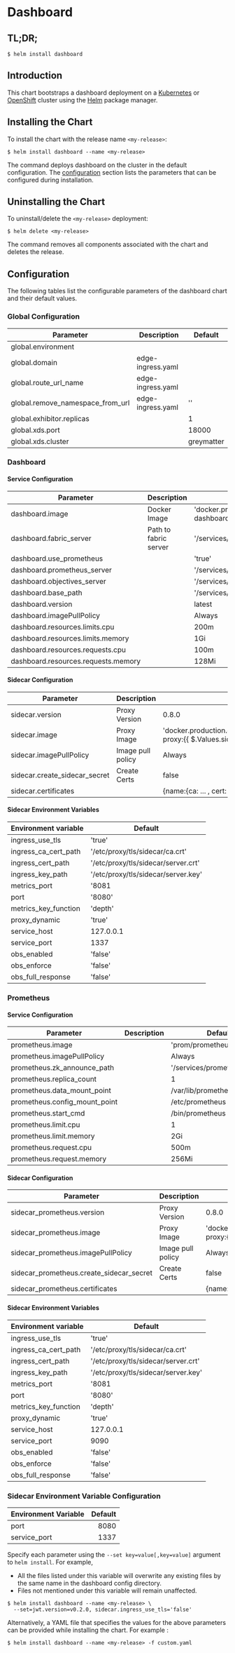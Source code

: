 # Dashboard

## TL;DR;

```console
$ helm install dashboard
```

## Introduction

This chart bootstraps a dashboard deployment on a [Kubernetes](http://kubernetes.io) or [OpenShift](https://www.openshift.com/) cluster using the [Helm](https://helm.sh) package manager.

## Installing the Chart

To install the chart with the release name `<my-release>`:

```console
$ helm install dashboard --name <my-release>
```

The command deploys dashboard on the cluster in the default configuration. The [configuration](#configuration) section lists the parameters that can be configured during installation.

## Uninstalling the Chart

To uninstall/delete the `<my-release>` deployment:

```console
$ helm delete <my-release>
```

The command removes all components associated with the chart and deletes the release.

## Configuration

The following tables list the configurable parameters of the dashboard chart and their default values.

### Global Configuration

| Parameter                        | Description       | Default    |
| -------------------------------- | ----------------- | ---------- |
| global.environment               |                   |            |
| global.domain                    | edge-ingress.yaml |            |
| global.route_url_name            | edge-ingress.yaml |            |
| global.remove_namespace_from_url | edge-ingress.yaml | ''         |
| global.exhibitor.replicas        |                   | 1          |
| global.xds.port                  |                   | 18000      |
| global.xds.cluster               |                   | greymatter |

### Dashboard

#### Service Configuration

| Parameter                           | Description           | Default                                                            |
| ----------------------------------- | --------------------- | ------------------------------------------------------------------ |
| dashboard.image                     | Docker Image          | 'docker.production.deciphernow.com/deciphernow/gm-dashboard:2.5.0' |
| dashboard.fabric_server             | Path to fabric server | '/services/catalog/0.3.6/'                                         |
| dashboard.use_prometheus            |                       | 'true'                                                             |
| dashboard.prometheus_server         |                       | '/services/prometheus/2.7.1/api/v1/'                               |
| dashboard.objectives_server         |                       | '/services/slo/0.4.0/'                                             |
| dashboard.base_path                 |                       | '/services/dashboard/latest'                                       |
| dashboard.version                   |                       | latest                                                             |
| dashboard.imagePullPolicy           |                       | Always                                                             |
| dashboard.resources.limits.cpu      |                       | 200m                                                               |
| dashboard.resources.limits.memory   |                       | 1Gi                                                                |
| dashboard.resources.requests.cpu    |                       | 100m                                                               |
| dashboard.resources.requests.memory |                       | 128Mi                                                              |

#### Sidecar Configuration

| Parameter                     | Description       | Default                                                                                 |
| ----------------------------- | ----------------- | --------------------------------------------------------------------------------------- |
| sidecar.version               | Proxy Version     | 0.8.0                                                                                   |
| sidecar.image                 | Proxy Image       | 'docker.production.deciphernow.com/deciphernow/gm-proxy:{{ $.Values.sidecar.version }}' |
| sidecar.imagePullPolicy       | Image pull policy | Always                                                                                  |
| sidecar.create_sidecar_secret | Create Certs      | false                                                                                   |
| sidecar.certificates          |                   | {name:{ca: ... , cert: ... , key ...}}                                                  |

#### Sidecar Environment Variables

| Environment variable | Default                             |
| -------------------- | ----------------------------------- |
| ingress_use_tls      | 'true'                              |
| ingress_ca_cert_path | '/etc/proxy/tls/sidecar/ca.crt'     |
| ingress_cert_path    | '/etc/proxy/tls/sidecar/server.crt' |
| ingress_key_path     | '/etc/proxy/tls/sidecar/server.key' |
| metrics_port         | '8081                               |
| port                 | '8080'                              |
| metrics_key_function | 'depth'                             |
| proxy_dynamic        | 'true'                              |
| service_host         | 127.0.0.1                           |
| service_port         | 1337                                |
| obs_enabled          | 'false'                             |
| obs_enforce          | 'false'                             |
| obs_full_response    | 'false'                             |

### Prometheus

#### Service Configuration

| Parameter                     | Description | Default                      |
| ----------------------------- | ----------- | ---------------------------- |
| prometheus.image              |             | 'prom/prometheus:v2.7.1'     |
| prometheus.imagePullPolicy    |             | Always                       |
| prometheus.zk_announce_path   |             | '/services/prometheus/2.7.1' |
| prometheus.replica_count      |             | 1                            |
| prometheus.data_mount_point   |             | /var/lib/prometheus/data     |
| prometheus.config_mount_point |             | /etc/prometheus              |
| prometheus.start_cmd          |             | /bin/prometheus              |
| prometheus.limit.cpu          |             | 1                            |
| prometheus.limit.memory       |             | 2Gi                          |
| prometheus.request.cpu        |             | 500m                         |
| prometheus.request.memory     |             | 256Mi                        |

#### Sidecar Configuration

| Parameter                                | Description       | Default                                                        |
| ---------------------------------------- | ----------------- | -------------------------------------------------------------- |
| sidecar_prometheus.version               | Proxy Version     | 0.8.0                                                          |
| sidecar_prometheus.image                 | Proxy Image       | 'docker.production.deciphernow.com/deciphernow/gm-proxy:{{ $.Values.sidecar.version }}' |
| sidecar_prometheus.imagePullPolicy       | Image pull policy | Always                                                         |
| sidecar_prometheus.create_sidecar_secret | Create Certs      | false                                                          |
| sidecar_prometheus.certificates          |                   | {name:{ca: ... , cert: ... , key ...}}                         |

#### Sidecar Environment Variables

| Environment variable | Default                             |
| -------------------- | ----------------------------------- |
| ingress_use_tls      | 'true'                              |
| ingress_ca_cert_path | '/etc/proxy/tls/sidecar/ca.crt'     |
| ingress_cert_path    | '/etc/proxy/tls/sidecar/server.crt' |
| ingress_key_path     | '/etc/proxy/tls/sidecar/server.key' |
| metrics_port         | '8081                               |
| port                 | '8080'                              |
| metrics_key_function | 'depth'                             |
| proxy_dynamic        | 'true'                              |
| service_host         | 127.0.0.1                           |
| service_port         | 9090                                |
| obs_enabled          | 'false'                             |
| obs_enforce          | 'false'                             |
| obs_full_response    | 'false'                             |

### Sidecar Environment Variable Configuration

| Environment Variable | Default |
| -------------------- | ------: |
| port                 |    8080 |
| service_port         |    1337 |

Specify each parameter using the `--set key=value[,key=value]` argument to `helm install`. For example,

- All the files listed under this variable will overwrite any existing files by the same name in the dashboard config directory.
- Files not mentioned under this variable will remain unaffected.

```console
$ helm install dashboard --name <my-release> \
  --set=jwt.version=v0.2.0, sidecar.ingress_use_tls='false'
```

Alternatively, a YAML file that specifies the values for the above parameters can be provided while installing the chart. For example :

```console
$ helm install dashboard --name <my-release> -f custom.yaml
```
